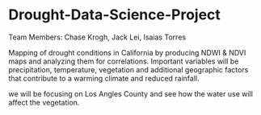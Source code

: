 # Drought-Data-Science-Project
Team Members: Chase Krogh, Jack Lei, Isaias Torres

Mapping of drought conditions in California by producing NDWI &amp; NDVI maps and analyzing them for correlations. Important variables will be precipitation, temperature, vegetation and additional geographic factors that contribute to a warming climate and reduced rainfall.

we will be focusing on Los Angles County and see how the water use will affect the vegetation. 
